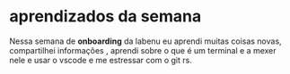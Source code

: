 # aprendizados da semana 
Nessa semana de **onboarding** da labenu eu aprendi muitas coisas novas, compartilhei informações , aprendi sobre o que é um terminal e a mexer nele e usar o vscode e me estressar com o git rs.